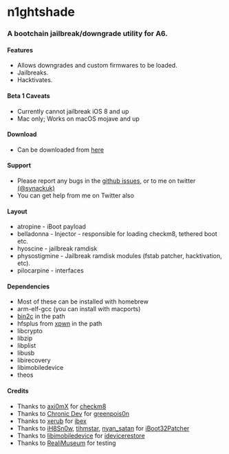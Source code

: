 # n1ghtshade

### A bootchain jailbreak/downgrade utility for A6.

#### Features

* Allows downgrades and custom firmwares to be loaded.
* Jailbreaks.
* Hacktivates.

#### Beta 1 Caveats

* Currently cannot jailbreak iOS 8 and up
* Mac only; Works on macOS mojave and up

#### Download

* Can be downloaded from [here](https://github.com/synackuk/n1ghtshade/releases)

#### Support

* Please report any bugs in the [github issues](https://github.com/synackuk/n1ghtshade/issues), or to me on twitter [(@synackuk)](https://twitter.com/synackuk)
* You can get help from me on Twitter also

#### Layout

* atropine - iBoot payload
* belladonna - Injector - responsible for loading checkm8, tethered boot etc.
* hyoscine - jailbreak ramdisk
* physostigmine - Jailbreak ramdisk modules (fstab patcher, hacktivation, etc).
* pilocarpine - interfaces

#### Dependencies

* Most of these can be installed with homebrew
* arm-elf-gcc (you can install with macports)
* [bin2c](https://github.com/gwilymk/bin2c) in the path
* hfsplus from [xpwn](https://github.com/xerub/xpwn) in the path
* libcrypto
* libzip
* libplist
* libusb
* libirecovery
* libimobiledevice
* theos

#### Credits

* Thanks to [axi0mX](https://github.com/axi0mX) for [checkm8](https://github.com/axi0mX/ipwndfu)
* Thanks to [Chronic Dev](https://github.com/Chronic-Dev) for [greenpois0n](https://github.com/Chronic-Dev/gprc5)
* Thanks to [xerub](https://github.com/xerub) for [ibex](https://github.com/xerub/ibex)
* Thanks to [iH8Sn0w](https://github.com/ih8sn0w), [tihmstar](https://github.com/tihmstar), [nyan_satan](https://github.com/nyan_satan) for [iBoot32Patcher](https://github.com/NyanSatan/iBoot32Patcher)
* Thanks to [libimobiledevice](https://github.com/libimobiledevice/) for [idevicerestore](https://github.com/libimobiledevice/idevicerestore)
* Thanks to [RealiMuseum](https://twitter.com/RealiMuseum) for testing
